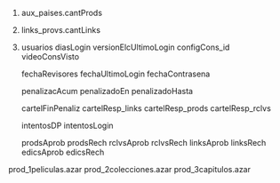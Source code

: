 1. aux_paises.cantProds
2. links_provs.cantLinks

3. usuarios
	diasLogin
	versionElcUltimoLogin
	configCons_id
	videoConsVisto

	fechaRevisores
	fechaUltimoLogin
	fechaContrasena

	penalizacAcum
	penalizadoEn
	penalizadoHasta

	cartelFinPenaliz
	cartelResp_links
	cartelResp_prods
	cartelResp_rclvs

	intentosDP
	intentosLogin

	prodsAprob
	prodsRech
	rclvsAprob
	rclvsRech
	linksAprob
	linksRech
	edicsAprob
	edicsRech

prod_1peliculas.azar
prod_2colecciones.azar
prod_3capitulos.azar